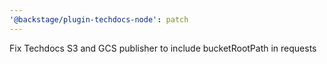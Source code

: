 ```yaml
---
'@backstage/plugin-techdocs-node': patch
---
```


Fix Techdocs S3 and GCS publisher to include bucketRootPath in requests

